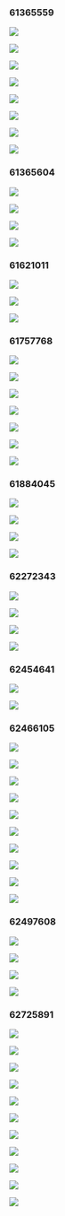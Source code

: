 ### 61365559 ###
![](http://localhost:8080/img/61365559_1.jpg)
![](http://localhost:8080/img/61365559_2.jpg)
![](http://localhost:8080/img/61365559_3.jpg)
![](http://localhost:8080/img/61365559_4.jpg)
![](http://localhost:8080/img/61365559_5.jpg)
![](http://localhost:8080/img/61365559_6.jpg)
![](http://localhost:8080/img/61365559_7.jpg)
![](http://localhost:8080/img/61365559_8.jpg)
### 61365604 ###
![](http://localhost:8080/img/61365604_1.jpg)
![](http://localhost:8080/img/61365604_2.jpg)
![](http://localhost:8080/img/61365604_3.jpg)
![](http://localhost:8080/img/61365604_4.jpg)
### 61621011 ###
![](http://localhost:8080/img/61621011_1.jpg)
![](http://localhost:8080/img/61621011_2.jpg)
![](http://localhost:8080/img/61621011_3.jpg)
### 61757768 ###
![](http://localhost:8080/img/61757768_1.jpg)
![](http://localhost:8080/img/61757768_2.jpg)
![](http://localhost:8080/img/61757768_3.jpg)
![](http://localhost:8080/img/61757768_4.jpg)
![](http://localhost:8080/img/61757768_5.jpg)
![](http://localhost:8080/img/61757768_6.jpg)
![](http://localhost:8080/img/61757768_7.jpg)
### 61884045 ###
![](http://localhost:8080/img/61884045_1.jpg)
![](http://localhost:8080/img/61884045_2.jpg)
![](http://localhost:8080/img/61884045_3.jpg)
![](http://localhost:8080/img/61884045_4.jpg)
### 62272343 ###
![](http://localhost:8080/img/62272343_1.png)
![](http://localhost:8080/img/62272343_2.png)
![](http://localhost:8080/img/62272343_3.png)
![](http://localhost:8080/img/62272343_4.png)
### 62454641 ###
![](http://localhost:8080/img/62454641_1.png)
![](http://localhost:8080/img/62454641_2.png)
### 62466105 ###
![](http://localhost:8080/img/62466105_1.jpg)
![](http://localhost:8080/img/62466105_10.jpg)
![](http://localhost:8080/img/62466105_2.jpg)
![](http://localhost:8080/img/62466105_3.jpg)
![](http://localhost:8080/img/62466105_4.jpg)
![](http://localhost:8080/img/62466105_5.jpg)
![](http://localhost:8080/img/62466105_6.jpg)
![](http://localhost:8080/img/62466105_7.jpg)
![](http://localhost:8080/img/62466105_8.jpg)
![](http://localhost:8080/img/62466105_9.jpg)
### 62497608 ###
![](http://localhost:8080/img/62497608_1.png)
![](http://localhost:8080/img/62497608_2.png)
![](http://localhost:8080/img/62497608_3.png)
![](http://localhost:8080/img/62497608_4.png)
### 62725891 ###
![](http://localhost:8080/img/62725891_1.jpg)
![](http://localhost:8080/img/62725891_10.jpg)
![](http://localhost:8080/img/62725891_11.jpg)
![](http://localhost:8080/img/62725891_2.jpg)
![](http://localhost:8080/img/62725891_3.jpg)
![](http://localhost:8080/img/62725891_4.jpg)
![](http://localhost:8080/img/62725891_5.jpg)
![](http://localhost:8080/img/62725891_6.jpg)
![](http://localhost:8080/img/62725891_7.jpg)
![](http://localhost:8080/img/62725891_8.jpg)
![](http://localhost:8080/img/62725891_9.jpg)
